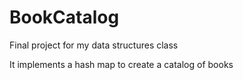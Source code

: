 # BookCatalog

Final project for my data structures class

It implements a hash map to create a catalog of books 
